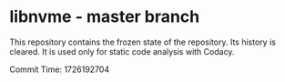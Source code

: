 # libnvme - master branch

This repository contains the frozen state of the repository.
Its history is cleared. It is used only for static code
analysis with Codacy.

Commit Time: 1726192704
